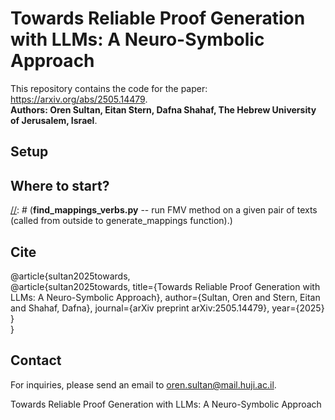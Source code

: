 


# Towards Reliable Proof Generation with LLMs: A Neuro-Symbolic Approach
This repository contains the code for the paper: https://arxiv.org/abs/2505.14479. </br>
**Authors: Oren Sultan, Eitan Stern, Dafna Shahaf, The Hebrew University of Jerusalem, Israel**. </br>



## Setup

[//]: # (The code is implemented in python 3.8.12. To run it, please install the requirements.txt file:)

[//]: # (```bash)

[//]: # (pip install -r minimalrequirements.txt)

[//]: # (```)

## Where to start?

[//]: # (Explore the **paper_experiments_results** folder for restoring the results in the experiment )

[//]: # (&#40;each folder contains a separate README file&#41;. <br/>)

[//]: # (Run **runner.py** for running our algorithm on a specific example of pairs of texts. <br/>)

[//]: # (Note that you don't need to run coreference and qa_srl, as the output files have already exist in the repo. )

[//]: # (&#40;You should run coreference and qa_srl only if you use a new input text files, )

[//]: # (by setting run_coref=False, run_qasrl=False in analogous_matching_algorithm function&#41;)

[//]: # ()
[//]: # (## Important folders)

[//]: # ()
[//]: # (**paper_experiments_results**:<br/>)

[//]: # (Contains the datasets, the labels of the annotators, as well as the data which generates the results in the figures )

[//]: # (and tables of the three experiments. Each inner folder contains a separate README file.<br/>)

[//]: # ()
[//]: # (**data:**<br/>)

[//]: # (Includes the following folders:<br/>)

[//]: # (**original_text_files** -- all the original texts files &#40;including the stories and paragraphs from ProPara&#41;.<br/>)

[//]: # (**coref_text_files** -- all the texts files after coreference &#40;including the stories and paragraphs from ProPara&#41;.<br/>)

[//]: # (**propara** -- data files relevant to ProPara dataset, output files of the ranking lists for the different models )

[//]: # (   &#40;see Section 4.1 in the paper&#41;, and some code files to read and print stats on ProPara and the methods.<br/>)

[//]: # (   )
[//]: # (**s2e-coref:**<br/>)

[//]: # (Contains the implementation code for the coreference model that we used &#40;see Section 3.1 in the paper&#41;.<br/>)

[//]: # ()
[//]: # (**qasrl-modeling**<br/>)

[//]: # (Contains the implementation code for the QA-SRL model that we used &#40;see Section 3.2 in the paper&#41;.<br/>)

[//]: # ()
[//]: # (## Important py. files)

[//]: # ()
[//]: # (## Algorithm's code files)

[//]: # (**runner.py** -- runner of our analogous matching algorithm on given pairs.<br/>)

[//]: # (**find_mappings.py** -- run FMQ method on a given pair of texts  &#40;called from outside to generate_mappings function&#41;.<br/>)

[//]: # (**find_mappings_verbs.py** -- run FMV method on a given pair of texts &#40;called from outside to generate_mappings function&#41;.\)

[//]: # (**sentence_bert.py** -- run SBERT on a given pair of texts.<br/>)

[//]: # (**coref.py** -- run our coreference implementation on input files.<br/>)

[//]: # (**qa-srl.py** -- run our QA-SRL implementation on texts files &#40;after coref&#41;.<br/>)

[//]: # ()
[//]: # (## Experiment's code files)

[//]: # (**run_propara_all_pairs_exp.py** -- run experiment 1 &#40;see Section 4.1 in the paper&#41;.<br/>)

[//]: # (**analogies_mining_exp_annotators_consistency.py** -- run annotators consistency confusion matrix )

[//]: # (&#40;see Section 4.1 in the paper&#41;.<br/>)

[//]: # (**run_mappings_evaluation_exp.py** -- run experiment 2 &#40;see Section 4.2 in the paper&#41;.<br/>)

[//]: # (**run_robustness_to_paraphrases_exp.py** -- run experiment 3 &#40;see Section 4.3 in the paper&#41;.<br/>)

## Cite
@article{sultan2025towards, <br/>
  @article{sultan2025towards,
  title={Towards Reliable Proof Generation with LLMs: A Neuro-Symbolic Approach},
  author={Sultan, Oren and Stern, Eitan and Shahaf, Dafna},
  journal={arXiv preprint arXiv:2505.14479},
  year={2025}
} <br/>
}



## Contact
For inquiries, please send an email to oren.sultan@mail.huji.ac.il.


Towards Reliable Proof Generation with LLMs: A Neuro-Symbolic Approach